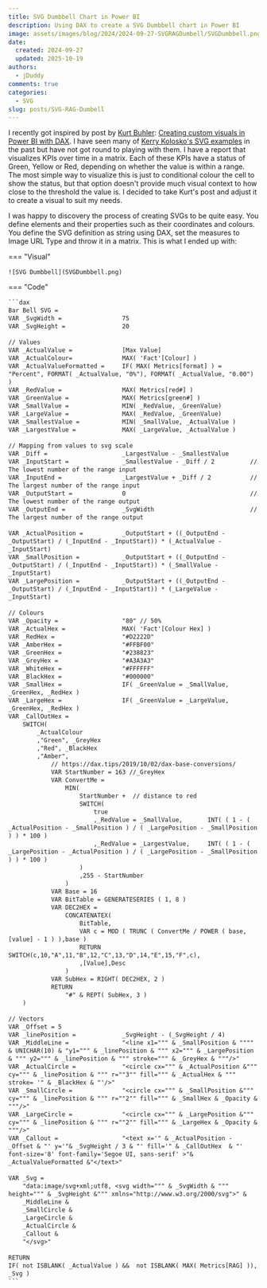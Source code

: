 ```yaml
---
title: SVG Dumbbell Chart in Power BI
description: Using DAX to create a SVG Dumbbell chart in Power BI 
image: assets/images/blog/2024/2024-09-27-SVGRAGDumbell/SVGDumbbell.png
date:
  created: 2024-09-27
  updated: 2025-10-19
authors:
  - jDuddy
comments: true
categories:
  - SVG
slug: posts/SVG-RAG-Dumbell
---
```


I recently got inspired by post by [Kurt Buhler](https://www.linkedin.com/in/kurtbuhler/): [Creating custom visuals in Power BI with DAX](https://www.sqlbi.com/articles/creating-custom-visuals-in-power-bi-with-dax/). I have seen many of [Kerry Kolosko's SVG examples](https://kerrykolosko.com/category/dataviz/svg/) in the past but have not got round to playing with them. I have a report that visualizes KPIs over time in a matrix. Each of these KPIs have a status of Green, Yellow or Red, depending on whether the value is within a range. The most simple way to visualize this is just to conditional colour the cell to show the status, but that option doesn't provide much visual context to how close to the threshold the value is. I decided to take Kurt's post and adjust it to create a visual to suit my needs.

I was happy to discovery the process of creating SVGs to be quite easy. You define elements and their properties such as their coordinates and colours. You define the SVG definition as string using DAX, set the measures to Image URL Type and throw it in a matrix. This is what I ended up with:

=== "Visual"

    ![SVG Dumbbell](SVGDumbbell.png)

=== "Code"

    ```dax
    Bar Bell SVG =
    VAR _SvgWidth =                 75
    VAR _SvgHeight =                20

    // Values
    VAR _ActualValue =              [Max Value]
    VAR _ActualColour=              MAX( 'Fact'[Colour] )
    VAR _ActualValueFormatted =     IF( MAX( Metrics[format] ) = "Percent", FORMAT( _ActualValue, "0%"), FORMAT( _ActualValue, "0.00") )
    VAR _RedValue =                 MAX( Metrics[red#] )
    VAR _GreenValue =               MAX( Metrics[green#] )
    VAR _SmallValue =               MIN( _RedValue, _GreenValue)
    VAR _LargeValue =               MAX( _RedValue, _GreenValue) 
    VAR _SmallestValue =            MIN( _SmallValue, _ActualValue )
    VAR _LargestValue =             MAX( _LargeValue, _ActualValue )

    // Mapping from values to svg scale
    VAR _Diff =                     _LargestValue - _SmallestValue
    VAR _InputStart =               _SmallestValue - _Diff / 2          // The lowest number of the range input
    VAR _InputEnd =                 _LargestValue + _Diff / 2           // The largest number of the range input
    VAR _OutputStart =              0                                   // The lowest number of the range output
    VAR _OutputEnd =                _SvgWidth                           // The largest number of the range output

    VAR _ActualPosition =           _OutputStart + ((_OutputEnd - _OutputStart) / (_InputEnd - _InputStart)) * (_ActualValue - _InputStart)
    VAR _SmallPosition =            _OutputStart + ((_OutputEnd - _OutputStart) / (_InputEnd - _InputStart)) * (_SmallValue - _InputStart)
    VAR _LargePosition =            _OutputStart + ((_OutputEnd - _OutputStart) / (_InputEnd - _InputStart)) * (_LargeValue - _InputStart)
    
    // Colours
    VAR _Opacity =                  "80" // 50%
    VAR _ActualHex =                MAX( 'Fact'[Colour Hex] )
    VAR _RedHex =                   "#D2222D"
    VAR _AmberHex =                 "#FFBF00"
    VAR _GreenHex =                 "#238823"
    VAR _GreyHex =                  "#A3A3A3"
    VAR _WhiteHex =                 "#FFFFFF"
    VAR _BlackHex =                 "#000000"
    VAR _SmallHex =                 IF( _GreenValue = _SmallValue, _GreenHex, _RedHex )
    VAR _LargeHex =                 IF( _GreenValue = _LargeValue, _GreenHex, _RedHex )
    VAR _CallOutHex =              
        SWITCH(
            _ActualColour
            ,"Green", _GreyHex
            ,"Red", _BlackHex   
            ,"Amber",
                // https://dax.tips/2019/10/02/dax-base-conversions/
                VAR StartNumber = 163 //_GreyHex
                VAR ConvertMe =
                    MIN(
                        StartNumber +  // distance to red
                        SWITCH(
                            true
                            ,_RedValue = _SmallValue,       INT( ( 1 - ( _ActualPosition - _SmallPosition ) / ( _LargePosition - _SmallPosition ) ) * 100 )
                            ,_RedValue = _LargestValue,     INT( ( 1 - ( _LargePosition - _ActualPosition ) / ( _LargePosition - _SmallPosition ) ) * 100 )
                        )
                        ,255 - StartNumber
                    )
                VAR Base = 16
                VAR BitTable = GENERATESERIES ( 1, 8 )
                VAR DEC2HEX =
                    CONCATENATEX(
                        BitTable,
                        VAR c = MOD ( TRUNC ( ConvertMe / POWER ( base, [value] - 1 ) ),base )
                        RETURN SWITCH(c,10,"A",11,"B",12,"C",13,"D",14,"E",15,"F",c),
                        ,[Value],Desc
                    )
                VAR SubHex = RIGHT( DEC2HEX, 2 )
                RETURN
                    "#" & REPT( SubHex, 3 )
        )

    // Vectors
    VAR _Offset = 5
    VAR _linePosition =             _SvgHeight - (_SvgHeight / 4)
    VAR _MiddleLine =               "<line x1=""" & _SmallPosition & """" & UNICHAR(10) & "y1=""" & _linePosition & """ x2=""" & _LargePosition & """ y2=""" & _linePosition & """ stroke=""" & _GreyHex & """/>"
    VAR _ActualCircle =             "<circle cx=""" & _ActualPosition &""" cy=""" & _linePosition & """ r=""3"" fill=""" & _ActualHex & """ stroke= '" & _BlackHex & "'/>"
    VAR _SmallCircle =              "<circle cx=""" & _SmallPosition &""" cy=""" & _linePosition & """ r=""2"" fill=""" & _SmallHex & _Opacity & """/>"
    VAR _LargeCircle =              "<circle cx=""" & _LargePosition &""" cy=""" & _linePosition & """ r=""2"" fill=""" & _LargeHex & _Opacity & """/>"
    VAR _Callout =                  "<text x='" & _ActualPosition - _Offset & "' y='"& _SvgHeight / 3 & "' fill='" & _CallOutHex  & "' font-size='8' font-family='Segoe UI, sans-serif' >"& _ActualValueFormatted &"</text>"
    
    VAR _Svg =
        "data:image/svg+xml;utf8, <svg width=""" & _SvgWidth & """ height=""" & _SvgHeight &""" xmlns="http://www.w3.org/2000/svg">" &
        _MiddleLine &
        _SmallCircle &
        _LargeCircle &
        _ActualCircle &
        _Callout &
        "</svg>"

    RETURN
    IF( not ISBLANK( _ActualValue ) &&  not ISBLANK( MAX( Metrics[RAG] )), _Svg )
    ```
